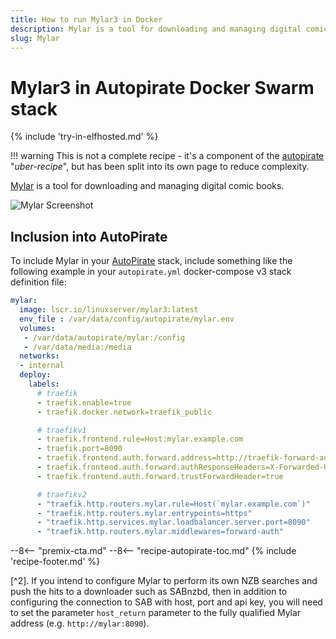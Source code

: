 ```yaml
---
title: How to run Mylar3 in Docker
description: Mylar is a tool for downloading and managing digital comic books, and is a valuable addition to the docker-swarm AutoPirate stack
slug: Mylar
---
```


# Mylar3 in Autopirate Docker Swarm stack

{% include 'try-in-elfhosted.md' %}

!!! warning
    This is not a complete recipe - it's a component of the [autopirate](/recipes/autopirate/) "_uber-recipe_", but has been split into its own page to reduce complexity.

[Mylar](https://github.com/mylar3/mylar3) is a tool for downloading and managing digital comic books.

![Mylar Screenshot](/images/mylar.jpg)

## Inclusion into AutoPirate

To include Mylar in your [AutoPirate](/recipes/autopirate/) stack, include something like the following example in your `autopirate.yml` docker-compose v3 stack definition file:

```yaml
mylar:
  image: lscr.io/linuxserver/mylar3:latest
  env_file : /var/data/config/autopirate/mylar.env
  volumes:
   - /var/data/autopirate/mylar:/config
   - /var/data/media:/media
  networks:
  - internal
  deploy:
    labels:
      # traefik
      - traefik.enable=true
      - traefik.docker.network=traefik_public

      # traefikv1
      - traefik.frontend.rule=Host:mylar.example.com
      - traefik.port=8090
      - traefik.frontend.auth.forward.address=http://traefik-forward-auth:4181
      - traefik.frontend.auth.forward.authResponseHeaders=X-Forwarded-User
      - traefik.frontend.auth.forward.trustForwardHeader=true        

      # traefikv2
      - "traefik.http.routers.mylar.rule=Host(`mylar.example.com`)"
      - "traefik.http.routers.mylar.entrypoints=https"
      - "traefik.http.services.mylar.loadbalancer.server.port=8090"
      - "traefik.http.routers.mylar.middlewares=forward-auth"
```

--8<-- "premix-cta.md"
--8<-- "recipe-autopirate-toc.md"
{% include 'recipe-footer.md' %}

[^2]. If you intend to configure Mylar to perform its own NZB searches and push the hits to a downloader such as SABnzbd, then in addition to configuring the connection to SAB with host, port and api key, you will need to set the parameter `host_return` parameter to the fully qualified Mylar address (e.g. `http://mylar:8090`).
